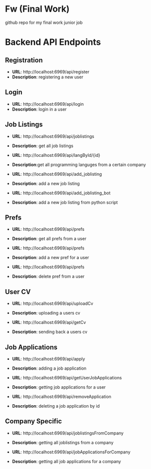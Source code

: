 # Fw (Final Work)

github repo for my final work junior job

# Backend API Endpoints

## Registration

- **URL**: http://localhost:6969/api/register
- **Description**: registering a new user

## Login

- **URL**: http://localhost:6969/api/login
- **Description**: login in a user

## Job Listings

- **URL**: http://localhost:6969/api/joblistings
- **Description**: get all job listings

- **URL**: http://localhost:6969/api/langById/{id}
- **Description**:get all programming languges from a certain company

- **URL**: http://localhost:6969/api/add_joblisting
- **Description**: add a new job listing

- **URL**: http://localhost:6969/api/add_joblisting_bot
- **Description**: add a new job listing from python script

## Prefs

- **URL**: http://localhost:6969/api/prefs
- **Description**: get all prefs from a user

- **URL**: http://localhost:6969/api/prefs
- **Description**: add a new pref for a user

- **URL**: http://localhost:6969/api/prefs
- **Description**: delete pref from a user

## User CV

- **URL**: http://localhost:6969/api/uploadCv
- **Description**: uploading a users cv

- **URL**: http://localhost:6969/api/getCv
- **Description**: sending back a users cv

## Job Applications

- **URL**: http://localhost:6969/api/apply
- **Description**: adding a job application

- **URL**: http://localhost:6969/api/getUserJobApplications
- **Description**: getting job applications for a user

- **URL**: http://localhost:6969/api/removeApplication
- **Description**: deleting a job application by id

## Company Specific

- **URL**: http://localhost:6969/api/joblistingsFromCompany
- **Description**: getting all joblistings from a company

- **URL**: http://localhost:6969/api/jobApplicationsForCompany
- **Description**: getting all job applications for a company
